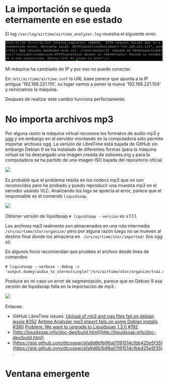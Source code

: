 # La importación se queda eternamente en ese estado

El log `/var/log/airtime/airtime_analyzer.log` muestra el siguiente error.

![](../img/problemas_comunes/04.png)

Mi máquina ha cambiado de IP y por eso no puede conectar.

En `/etc/airtime/airtime.conf` la URL base parece que apunta a la IP antigua '192.168.221.110', su lugar vamos a poner la nueva '192.168.221.104' y reiniciamos la máquina.

Despues de realizar este cambio funciona perfectamente.

# No importa archivos mp3

Por alguna razón la máquina virtual reconoce los formatos de audio mp3 y [ogg](https://es.wikipedia.org/wiki/Ogg) y sin embargo en el servidor montando en la computadora sólo permite importar archivos ogg. La versión de LibreTime está bajada de GitHub sin embargo Debian 9 se ha instalado de diferentes formas (para la máquina virtual se ha descargado una imagen creada de osboxes.org y para la computadora se ha partido de una imagen ISO bajada del repositorio oficial.

![](../img/problemas_comunes/01.png)

Es probable que el problema resida en los codecs mp3 que no son reconocidos pero he probado y puedo reproducir una muestra mp3 en el servidor usando VLC. Analizando los logs se aprecia el error, parece que el responsable es el comando `liquidsoap`.

![](../img/problemas_comunes/02.png)

Obtener versión de liquidsoap `# liquidsoap --version` es v.1.1.1.

Los archivos mp3 realmente son almacenados en una ruta intermedia `/srv/airtime/stor/organize/` pero por alguna razón luego no se mueven al destino final donde los almacena en ` /srv/airtime/stor/imported/` (los ogg si).

En algunos foros recomiendan que pruebes el archivo desde línea de comandos:

```
# liquidsoap --verbose --debug -c 'output.dummy(audio_to_stereo(single("/srv/airtime/stor/organize/txai.mp3")))'
```

Produce en mi caso un error de segmentación, parece que en Debian 9 esa versión de liquidsoap falla en la importación de mp3..

![](../img/problemas_comunes/03.png)

Enlaces:

* GitHub LibreTime issues: [Upload of mp3 and ogg files fail on debian jessie #352](https://github.com/LibreTime/libretime/issues/352) [Airtime Analyzer mp3 import fails on some Debian installs #380](https://github.com/LibreTime/libretime/issues/380) [Problem: We want to upgrade to Liquidsoap 1.3.0 #192](https://github.com/LibreTime/libretime/issues/192).
* [http://liquidsoap.info/doc-dev/build.html](http://liquidsoap.info/doc-dev/build.html).
* [https://gist.github.com/dtcooper/a1a9d6b1b96a01191514cfbb425e5f35](https://gist.github.com/dtcooper/a1a9d6b1b96a01191514cfbb425e5f35).

# Ventana emergente 
